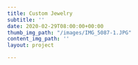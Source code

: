```yaml
---
title: Custom Jewelry
subtitle: ''
date: 2020-02-29T08:00:00+00:00
thumb_img_path: "/images/IMG_5087-1.JPG"
content_img_path: ''
layout: project

---
```


> 